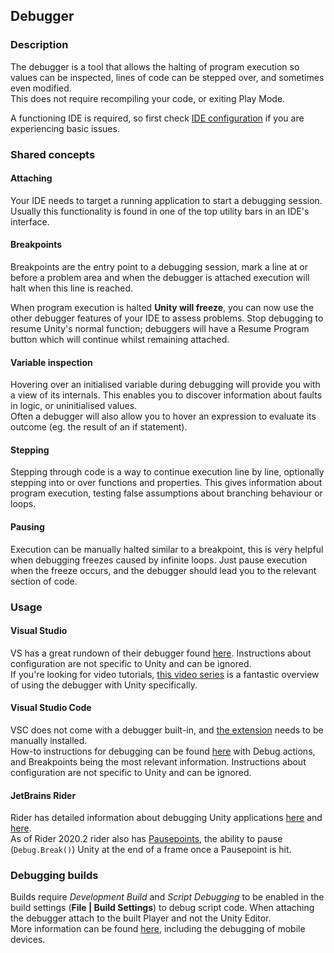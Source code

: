 ## Debugger
### Description
The debugger is a tool that allows the halting of program execution so values can be inspected, lines of code can be stepped over, and sometimes even modified.  
This does not require recompiling your code, or exiting Play Mode.

A functioning IDE is required, so first check [IDE configuration](../IDE%20Configuration.md) if you are experiencing basic issues.

### Shared concepts
#### Attaching
Your IDE needs to target a running application to start a debugging session. Usually this functionality is found in one of the top utility bars in an IDE's interface.

#### Breakpoints
Breakpoints are the entry point to a debugging session, mark a line at or before a problem area and when the debugger is attached execution will halt when this line is reached.  

When program execution is halted **Unity will freeze**, you can now use the other debugger features of your IDE to assess problems. Stop debugging to resume Unity's normal function; debuggers will have a Resume Program button which will continue whilst remaining attached.

#### Variable inspection
Hovering over an initialised variable during debugging will provide you with a view of its internals. This enables you to discover information about faults in logic, or uninitialised values.  
Often a debugger will also allow you to hover an expression to evaluate its outcome (eg. the result of an if statement).

#### Stepping
Stepping through code is a way to continue execution line by line, optionally stepping into or over functions and properties. This gives information about program execution, testing false assumptions about branching behaviour or loops.

#### Pausing
Execution can be manually halted similar to a breakpoint, this is very helpful when debugging freezes caused by infinite loops. Just pause execution when the freeze occurs, and the debugger should lead you to the relevant section of code.

### Usage
#### Visual Studio
VS has a great rundown of their debugger found [here](https://docs.microsoft.com/en-us/visualstudio/debugger/debugger-feature-tour). Instructions about configuration are not specific to Unity and can be ignored.  
If you're looking for video tutorials, [this video series](https://www.youtube.com/playlist?list=PLReL099Y5nRdW8KEd59B5KkGeqWFao34n) is a fantastic overview of using the debugger with Unity specifically.


#### Visual Studio Code
VSC does not come with a debugger built-in, and [the extension](https://marketplace.visualstudio.com/items?itemName=Unity.unity-debug) needs to be manually installed.  
How-to instructions for debugging can be found [here](https://code.visualstudio.com/docs/editor/debugging) with Debug actions, and Breakpoints being the most relevant information. Instructions about configuration are not specific to Unity and can be ignored.

#### JetBrains Rider
Rider has detailed information about debugging Unity applications [here](https://www.jetbrains.com/help/rider/Debugging_Unity_Applications.html) and [here](https://www.jetbrains.com/help/rider/Using_Breakpoints.html).  
As of Rider 2020.2 rider also has [Pausepoints](https://blog.jetbrains.com/dotnet/2020/06/11/introducing-unity-pausepoints-for-rider/), the ability to pause (`Debug.Break()`) Unity at the end of a frame once a Pausepoint is hit.

### Debugging builds
Builds require *Development Build* and *Script Debugging* to be enabled in the build settings (**File | Build Settings**) to debug script code. When attaching the debugger attach to the built Player and not the Unity Editor.  
More information can be found [here](https://docs.unity3d.com/Manual/ManagedCodeDebugging.html), including the debugging of mobile devices.  